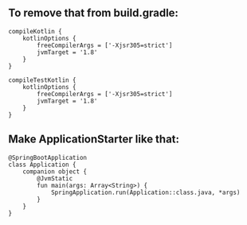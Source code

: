 ## To remove that from build.gradle:

```
compileKotlin {
    kotlinOptions {
        freeCompilerArgs = ['-Xjsr305=strict']
        jvmTarget = '1.8'
    }
}

compileTestKotlin {
    kotlinOptions {
        freeCompilerArgs = ['-Xjsr305=strict']
        jvmTarget = '1.8'
    }
}
```

## Make ApplicationStarter like that: 
```
@SpringBootApplication
class Application {
	companion object {
		@JvmStatic
		fun main(args: Array<String>) {
			SpringApplication.run(Application::class.java, *args)
		}
	}
}
```
